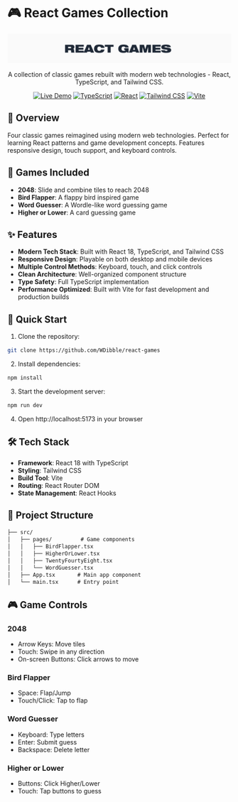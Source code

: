 # 🎮 React Games Collection

<div align="center">

![Preview](public/preview.png)

A collection of classic games rebuilt with modern web technologies - React, TypeScript, and Tailwind CSS.

[![Live Demo](https://img.shields.io/badge/Demo-Play%20Now-red.svg)](https://react-games-ruby.vercel.app/)
[![TypeScript](https://img.shields.io/badge/TypeScript-5.5-blue.svg)](https://www.typescriptlang.org/)
[![React](https://img.shields.io/badge/React-18.3-61dafb.svg)](https://reactjs.org/)
[![Tailwind CSS](https://img.shields.io/badge/Tailwind-3.4-38bdf8.svg)](https://tailwindcss.com/)
[![Vite](https://img.shields.io/badge/Vite-5.4-646cff.svg)](https://vitejs.dev/)

</div>

## 🎯 Overview

Four classic games reimagined using modern web technologies. Perfect for learning React patterns and game development concepts. Features responsive design, touch support, and keyboard controls.

## 🎲 Games Included

- **2048**: Slide and combine tiles to reach 2048
- **Bird Flapper**: A flappy bird inspired game
- **Word Guesser**: A Wordle-like word guessing game
- **Higher or Lower**: A card guessing game

## ✨ Features

- **Modern Tech Stack**: Built with React 18, TypeScript, and Tailwind CSS
- **Responsive Design**: Playable on both desktop and mobile devices
- **Multiple Control Methods**: Keyboard, touch, and click controls
- **Clean Architecture**: Well-organized component structure
- **Type Safety**: Full TypeScript implementation
- **Performance Optimized**: Built with Vite for fast development and production builds

## 🚀 Quick Start

1. Clone the repository:
```bash
git clone https://github.com/WDibble/react-games
```

2. Install dependencies:
```bash
npm install
```

3. Start the development server:
```bash
npm run dev
```

4. Open http://localhost:5173 in your browser

## 🛠 Tech Stack
- **Framework**: React 18 with TypeScript
- **Styling**: Tailwind CSS
- **Build Tool**: Vite
- **Routing**: React Router DOM
- **State Management**: React Hooks

## 📁 Project Structure
```
├── src/
│   ├── pages/         # Game components
│   │   ├── BirdFlapper.tsx
│   │   ├── HigherOrLower.tsx
│   │   ├── TwentyFourtyEight.tsx
│   │   └── WordGuesser.tsx
│   ├── App.tsx       # Main app component
│   └── main.tsx      # Entry point
```

## 🎮 Game Controls

### 2048
- Arrow Keys: Move tiles
- Touch: Swipe in any direction
- On-screen Buttons: Click arrows to move

### Bird Flapper
- Space: Flap/Jump
- Touch/Click: Tap to flap

### Word Guesser
- Keyboard: Type letters
- Enter: Submit guess
- Backspace: Delete letter

### Higher or Lower
- Buttons: Click Higher/Lower
- Touch: Tap buttons to guess